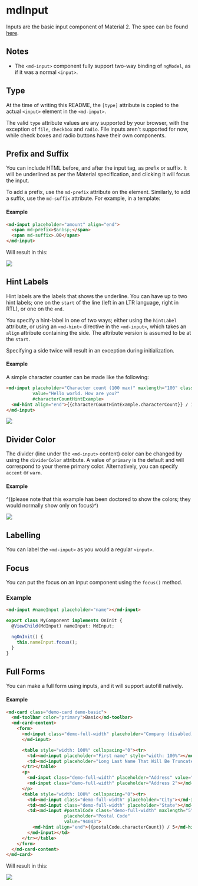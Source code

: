 # mdInput

Inputs are the basic input component of Material 2. The spec can be found [here](https://www.google.com/design/spec/components/text-fields.html).



## Notes
* The `<md-input>` component fully support two-way binding of `ngModel`, as if it was a normal `<input>`.



## Type

At the time of writing this README, the `[type]` attribute is copied to the actual `<input>` element in the `<md-input>`.

The valid `type` attribute values are any supported by your browser, with the exception of `file`, `checkbox` and `radio`. File inputs aren't supported for now, while check boxes and radio buttons have their own components.



## Prefix and Suffix

You can include HTML before, and after the input tag, as prefix or suffix. It will be underlined as per the Material specification, and clicking it will focus the input.

To add a prefix, use the `md-prefix` attribute on the element. Similarly, to add a suffix, use the `md-suffix` attribute. For example, in a template:

#### Example

```html
<md-input placeholder="amount" align="end">
  <span md-prefix>$&nbsp;</span>
  <span md-suffix>.00</span>
</md-input>
```

Will result in this:

<img src="https://material.angularjs.org/material2_assets/input/prefix-suffix.png">



## Hint Labels

Hint labels are the labels that shows the underline. You can have up to two hint labels; one on the `start` of the line (left in an LTR language, right in RTL), or one on the `end`.

You specify a hint-label in one of two ways; either using the `hintLabel` attribute, or using an `<md-hint>` directive in the `<md-input>`, which takes an `align` attribute containing the side. The attribute version is assumed to be at the `start`.

Specifying a side twice will result in an exception during initialization.

#### Example

A simple character counter can be made like the following:

```html
<md-input placeholder="Character count (100 max)" maxlength="100" class="demo-full-width"
          value="Hello world. How are you?"
          #characterCountHintExample>
  <md-hint align="end">{{characterCountHintExample.characterCount}} / 100</md-hint>
</md-input>
```

<img src="https://material.angularjs.org/material2_assets/input/character-count.png">



## Divider Color

The divider (line under the `<md-input>` content) color can be changed by using the `dividerColor` attribute. A value of `primary` is the default and will correspond to your theme primary color. Alternatively, you can specify `accent` or `warn`.

#### Example

^((please note that this example has been doctored to show the colors; they would normally show only on focus)^)

<img src="https://material.angularjs.org/material2_assets/input/divider-colors.png">



## Labelling

You can label the `<md-input>` as you would a regular `<input>`.

## Focus

You can put the focus on an input component using the `focus()` method.

### Example

```html
<md-input #nameInput placeholder="name"></md-input>
```

```ts
export class MyComponent implements OnInit {
  @ViewChild(MdInput) nameInput: MdInput;

  ngOnInit() {
    this.nameInput.focus();
  }
}
```

## Full Forms

You can make a full form using inputs, and it will support autofill natively.

#### Example

```html
<md-card class="demo-card demo-basic">
  <md-toolbar color="primary">Basic</md-toolbar>
  <md-card-content>
    <form>
      <md-input class="demo-full-width" placeholder="Company (disabled)" disabled value="Google">
      </md-input>

      <table style="width: 100%" cellspacing="0"><tr>
        <td><md-input placeholder="First name" style="width: 100%"></md-input></td>
        <td><md-input placeholder="Long Last Name That Will Be Truncated" style="width: 100%"></md-input></td>
      </tr></table>
      <p>
        <md-input class="demo-full-width" placeholder="Address" value="1600 Amphitheatre Pkway"></md-input>
        <md-input class="demo-full-width" placeholder="Address 2"></md-input>
      </p>
      <table style="width: 100%" cellspacing="0"><tr>
        <td><md-input class="demo-full-width" placeholder="City"></md-input></td>
        <td><md-input class="demo-full-width" placeholder="State"></md-input></td>
        <td><md-input #postalCode class="demo-full-width" maxlength="5"
                      placeholder="Postal Code"
                      value="94043">
          <md-hint align="end">{{postalCode.characterCount}} / 5</md-hint>
        </md-input></td>
      </tr></table>
    </form>
  </md-card-content>
</md-card>
```

Will result in this:

<img src="https://material.angularjs.org/material2_assets/input/full-form.png">
